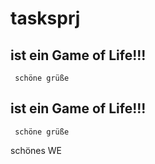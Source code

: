 # tasksprj

## ist ein Game of Life!!!

`` schöne grüße``


## ist ein Game of Life!!!

`` schöne grüße``

schönes WE

